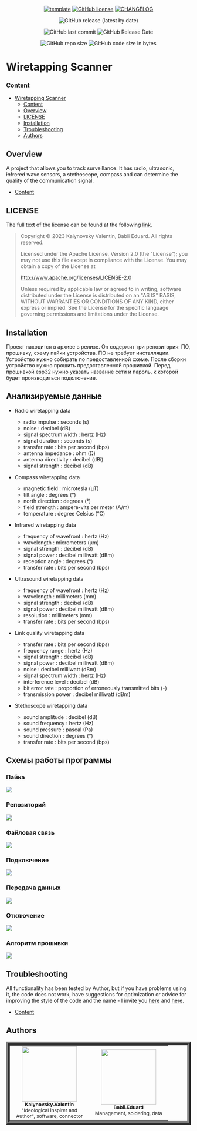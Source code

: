 <div align="center">

[![template](https://img.shields.io/badge/Repository-template-darkred?style=for-the-badge)](https://github.com/Nakama3942/template_rep)
[![GitHub license](https://img.shields.io/github/license/Nakama3942/WiretappingScanner?color=gold&style=for-the-badge)](https://github.com/Nakama3942/WiretappingScanner/blob/master/LICENSE)
[![CHANGELOG](https://img.shields.io/badge/here-CHANGELOG-yellow?style=for-the-badge)](https://github.com/Nakama3942/WiretappingScanner/blob/master/CHANGELOG.md)

![GitHub release (latest by date)](https://img.shields.io/github/v/release/Nakama3942/WiretappingScanner?label=latest%20release&logo=github&style=for-the-badge)

![GitHub last commit](https://img.shields.io/github/last-commit/Nakama3942/WiretappingScanner?style=for-the-badge)
![GitHub Release Date](https://img.shields.io/github/release-date/Nakama3942/WiretappingScanner?style=for-the-badge)

![GitHub repo size](https://img.shields.io/github/repo-size/Nakama3942/WiretappingScanner?color=darkgreen&style=for-the-badge)
![GitHub code size in bytes](https://img.shields.io/github/languages/code-size/Nakama3942/WiretappingScanner?color=darkgreen&style=for-the-badge)

</div>

# Wiretapping Scanner
### Content
- [Wiretapping Scanner](#wiretapping-scanner)
	- [Content](#content)
	- [Overview](#overview)
	- [LICENSE](#license)
	- [Installation](#installation)
	- [Troubleshooting](#troubleshooting)
	- [Authors](#authors)

## Overview
A project that allows you to track surveillance. It has radio, ultrasonic, ~~infrared~~ wave sensors, a ~~stethoscope~~, compass and can determine the quality of the communication signal.

- [Content](#content)

## LICENSE

The full text of the license can be found at the following [link](https://github.com/Nakama3942/WiretappingScanner/blob/master/LICENSE).

> Copyright © 2023 Kalynovsky Valentin, Babii Eduard. All rights reserved.
>
> Licensed under the Apache License, Version 2.0 (the "License");
> you may not use this file except in compliance with the License.
> You may obtain a copy of the License at
>
> http://www.apache.org/licenses/LICENSE-2.0
>
> Unless required by applicable law or agreed to in writing, software
> distributed under the License is distributed on an "AS IS" BASIS,
> WITHOUT WARRANTIES OR CONDITIONS OF ANY KIND, either express or implied.
> See the License for the specific language governing permissions and
> limitations under the License.

## Installation
Проект находится в архиве в релизе. Он содержит три репозитория: ПО, прошивку, схему пайки устройства.
ПО не требует инсталляции. Устройство нужно собирать по предоставленной схеме. После сборки устройство нужно прошить предоставленной прошивкой. Перед прошивкой esp32 нужно указать название сети и пароль, к которой будет производиться подключение.

## Анализируемые данные
- Radio wiretapping data
	- radio impulse : seconds (s)
	- noise : decibel (dB)
	- signal spectrum width : hertz (Hz)
	- signal duration : seconds (s)
	- transfer rate : bits per second (bps)
	- antenna impedance : ohm (Ω)
	- antenna directivity : decibel (dBi)
	- signal strength : decibel (dB)

- Compass wiretapping data
	- magnetic field : microtesla (μT)
	- tilt angle : degrees (°)
	- north direction : degrees (°)
	- field strength : ampere-vits per meter (A/m)
	- temperature : degree Celsius (°C)

- Infrared wiretapping data
	- frequency of wavefront : hertz (Hz)
	- wavelength : micrometers (μm)
	- signal strength : decibel (dB)
	- signal power : decibel milliwatt (dBm)
	- reception angle : degrees (°)
	- transfer rate : bits per second (bps)

- Ultrasound wiretapping data
	- frequency of wavefront : hertz (Hz)
	- wavelength : millimeters (mm)
	- signal strength : decibel (dB)
	- signal power : decibel milliwatt (dBm)
	- resolution : millimeters (mm)
	- transfer rate : bits per second (bps)

- Link quality wiretapping data
	- transfer rate : bits per second (bps)
	- frequency range : hertz (Hz)
	- signal strength : decibel (dB)
	- signal power : decibel milliwatt (dBm)
	- noise : decibel milliwatt (dBm)
	- signal spectrum width : hertz (Hz)
	- interference level : decibel (dB)
	- bit error rate : proportion of erroneously transmitted bits (-)
	- transmission power : decibel milliwatt (dBm)

- Stethoscope wiretapping data
	- sound amplitude : decibel (dB)
	- sound frequency : hertz (Hz)
	- sound pressure : pascal (Pa)
	- sound direction : degrees (°)
	- transfer rate : bits per second (bps)


## Схемы работы программы
### Пайка
<img src="schemes/Wiretapping Scanner Schematic.svg">

### Репозиторий
<img src="schemes/Wiretapping Scanner-Wiretapping Scanner Repository.drawio.svg">

### Файловая связь
<img src="schemes/Wiretapping Scanner-Software file tree.drawio.svg">

### Подключение
<img src="schemes/Wiretapping Scanner-Connection establishment algorithm.drawio.svg">

### Передача данных
<img src="schemes/Wiretapping Scanner-Data establishment algorithm.drawio.svg">

### Отключение
<img src="schemes/Wiretapping Scanner-Disconnection establishment algorithm.drawio.svg">

### Алгоритм прошивки
<img src="schemes/Wiretapping Scanner-Firmware algorithm.drawio.svg">

## Troubleshooting
All functionality has been tested by Author, but if you have problems using it, the code does not work, have suggestions for optimization or advice for improving the style of the code and the name - I invite you [here](https://github.com/Nakama3942/WiretappingScanner/blob/master/CONTRIBUTING.md) and [here](https://github.com/Nakama3942/WiretappingScanner/blob/master/CODE_OF_CONDUCT.md).

- [Content](#content)

## Authors

<table align="center" style="border-width: 10; border-style: ridge">
	<tr>
		<td align="center" width="200"><a href="https://github.com/Nakama3942"><img src="https://avatars.githubusercontent.com/u/73797846?s=400&u=a9b7688ac521d739825d7003a5bd599aab74cb76&v=4" width="150px;" alt=""/><br /><sub><b>Kalynovsky Valentin</b></sub></a><sub><br />"Ideological inspirer and Author", software, connector</sub></td>
		<td align="center" width="200"><a href="https://github.com/Eduard-stack245"><img src="https://avatars.githubusercontent.com/u/75859740?v=4" width="150px;" alt=""/><br /><sub><b>Babii Eduard</b></sub></a><sub><br />Management, soldering, data</sub></td>
	    <!--<td></td>-->
	</tr>
<!--
	<tr>
		<td></td>
		<td></td>
	</tr>
-->
</table>
